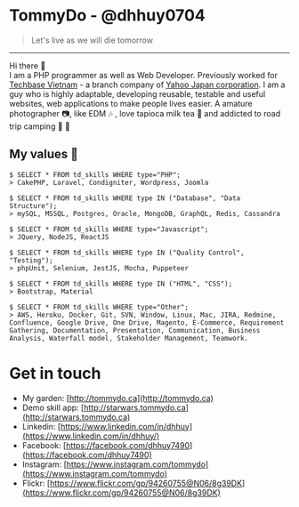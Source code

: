 # TommyDo - @dhhuy0704
> Let's live as we will die tomorrow
---
Hi there 👋 <br>
I am a PHP programmer as well as Web Developer. Previously worked for [Techbase Vietnam](https://www.techbasevn.com) - a branch company of [Yahoo Japan corporation](https://yahoo.co.jp). I am a guy who is highly adaptable, developing reusable, testable and useful websites, web applications to make people lives easier. A amature photographer 📷, like EDM 🎶 , love tapioca milk tea 🍼 and addicted to road trip camping 🌲 🚗 

## My values 😤

```
$ SELECT * FROM td_skills WHERE type="PHP";
> CakePHP, Laravel, Condigniter, Wordpress, Joomla
```
```
$ SELECT * FROM td_skills WHERE type IN ("Database", "Data Structure");
> mySQL, MSSQL, Postgres, Oracle, MongoDB, GraphQL, Redis, Cassandra
```
```
$ SELECT * FROM td_skills WHERE type="Javascript";
> JQuery, NodeJS, ReactJS
```
```
$ SELECT * FROM td_skills WHERE type IN ("Quality Control", "Testing");
> phpUnit, Selenium, JestJS, Mocha, Puppeteer
```
```
$ SELECT * FROM td_skills WHERE type IN ("HTML", "CSS");
> Bootstrap, Material
```
```
$ SELECT * FROM td_skills WHERE type="Other";
> AWS, Heroku, Docker, Git, SVN, Window, Linux, Mac, JIRA, Redmine, Confluence, Google Drive, One Drive, Magento, E-Commerce, Requirement Gathering, Documentation, Presentation, Communication, Business Analysis, Waterfall model, Stakeholder Management, Teamwork.
```
# Get in touch
- My garden: [http://tommydo.ca](http://tommydo.ca)
- Demo skill app: [http://starwars.tommydo.ca](http://starwars.tommydo.ca)
- Linkedin: [https://www.linkedin.com/in/dhhuy](https://www.linkedin.com/in/dhhuy/)
- Facebook: [https://facebook.com/dhhuy7490](https://facebook.com/dhhuy7490)
- Instagram: [https://www.instagram.com/tommydo](https://www.instagram.com/tommydo)
- Flickr: [https://www.flickr.com/gp/94260755@N06/8g39DK](https://www.flickr.com/gp/94260755@N06/8g39DK)
